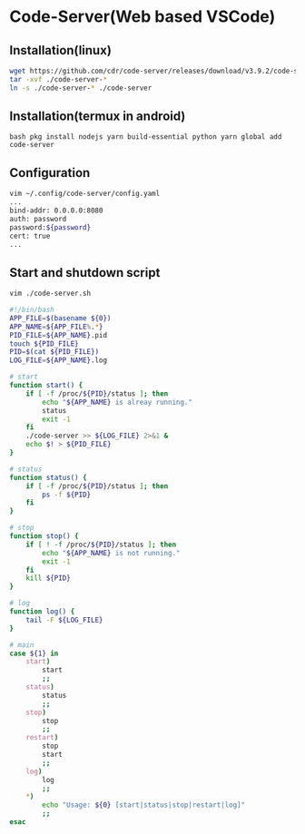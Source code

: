# Code-Server(Web based VSCode)

## Installation(linux)
```bash
wget https://github.com/cdr/code-server/releases/download/v3.9.2/code-server-3.9.2-linux-amd64.tar.gz
tar -xvf ./code-server-*
ln -s ./code-server-* ./code-server
```

## Installation(termux in android)
``bash
pkg install nodejs yarn build-essential python
yarn global add code-server
``

## Configuration
```bash
vim ~/.config/code-server/config.yaml
...
bind-addr: 0.0.0.0:8080
auth: password
password:${password} 
cert: true
...
```


## Start and shutdown script
```bash
vim ./code-server.sh
```
```bash
#!/bin/bash
APP_FILE=$(basename ${0})
APP_NAME=${APP_FILE%.*}
PID_FILE=${APP_NAME}.pid
touch ${PID_FILE}
PID=$(cat ${PID_FILE})
LOG_FILE=${APP_NAME}.log

# start
function start() {
	if [ -f /proc/${PID}/status ]; then
		echo "${APP_NAME} is alreay running."
		status
		exit -1
	fi
    ./code-server >> ${LOG_FILE} 2>&1 &
	echo $! > ${PID_FILE}
}

# status 
function status() {
    if [ -f /proc/${PID}/status ]; then
	    ps -f ${PID}
    fi
}

# stop
function stop() {
	if [ ! -f /proc/${PID}/status ]; then
		echo "${APP_NAME} is not running."
		exit -1
	fi
	kill ${PID}
}

# log
function log() {
    tail -F ${LOG_FILE}
}

# main
case ${1} in 
	start)
		start
		;;
	status)
		status
		;;
	stop)
		stop
		;;
	restart)
		stop
        start
		;;
    log)
        log
        ;;
	*)
		echo "Usage: ${0} [start|status|stop|restart|log]"
		;;
esac
```
